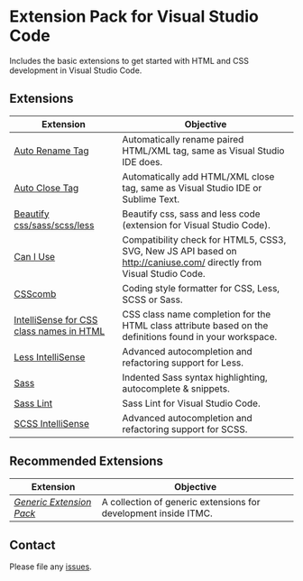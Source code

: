 # Extension Pack for Visual Studio Code

Includes the basic extensions to get started with HTML and CSS development in Visual Studio Code.

## Extensions


Extension | Objective
--------- | ---------
[Auto Rename Tag](https://marketplace.visualstudio.com/items?itemName=formulahendry.auto-rename-tag) | Automatically rename paired HTML/XML tag, same as Visual Studio IDE does.
[Auto Close Tag](https://marketplace.visualstudio.com/items?itemName=formulahendry.auto-close-tag) | Automatically add HTML/XML close tag, same as Visual Studio IDE or Sublime Text.
[Beautify css/sass/scss/less](https://marketplace.visualstudio.com/items?itemName=michelemelluso.code-beautifier) | Beautify css, sass and less code (extension for Visual Studio Code).
[Can I Use](https://marketplace.visualstudio.com/items?itemName=akamud.vscode-caniuse) | Compatibility check for HTML5, CSS3, SVG, New JS API based on http://caniuse.com/ directly from Visual Studio Code.
[CSScomb](https://marketplace.visualstudio.com/items?itemName=mrmlnc.vscode-csscomb) | Coding style formatter for CSS, Less, SCSS or Sass.
[IntelliSense for CSS class names in HTML](https://marketplace.visualstudio.com/items?itemName=Zignd.html-css-class-completion) | CSS class name completion for the HTML class attribute based on the definitions found in your workspace.
[Less IntelliSense](https://marketplace.visualstudio.com/items?itemName=mrmlnc.vscode-less) | Advanced autocompletion and refactoring support for Less.
[Sass](https://marketplace.visualstudio.com/items?itemName=robinbentley.sass-indented) | Indented Sass syntax highlighting, autocomplete & snippets.
[Sass Lint](https://marketplace.visualstudio.com/items?itemName=glen-84.sass-lint) | Sass Lint for Visual Studio Code.
[SCSS IntelliSense](https://marketplace.visualstudio.com/items?itemName=Zignd.html-css-class-completion) | Advanced autocompletion and refactoring support for SCSS.

## Recommended Extensions

Extension | Objective
--------- | ---------
*[Generic Extension Pack](https://marketplace.visualstudio.com/items?itemName=itmcdev.generic-extension-pack)* | A collection of generic extensions for development inside ITMC.


## Contact

Please file any [issues](https://github.com/itmcdev/vscode-extensions/issues).